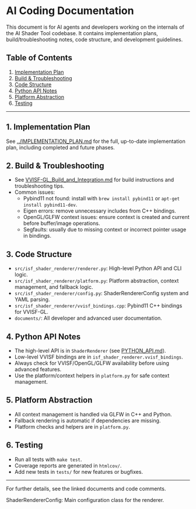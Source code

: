# AI Coding Documentation

This document is for AI agents and developers working on the internals of the AI Shader Tool codebase. It contains implementation plans, build/troubleshooting notes, code structure, and development guidelines.

## Table of Contents
1. [Implementation Plan](#implementation-plan)
2. [Build & Troubleshooting](#build--troubleshooting)
3. [Code Structure](#code-structure)
4. [Python API Notes](#python-api-notes)
5. [Platform Abstraction](#platform-abstraction)
6. [Testing](#testing)

---

## 1. Implementation Plan

See [../IMPLEMENTATION_PLAN.md](../IMPLEMENTATION_PLAN.md) for the full, up-to-date implementation plan, including completed and future phases.

## 2. Build & Troubleshooting

- See [VVISF-GL_Build_and_Integration.md](VVISF-GL_Build_and_Integration.md) for build instructions and troubleshooting tips.
- Common issues:
  - Pybind11 not found: install with `brew install pybind11` or `apt-get install pybind11-dev`.
  - Eigen errors: remove unnecessary includes from C++ bindings.
  - OpenGL/GLFW context issues: ensure context is created and current before buffer/image operations.
  - Segfaults: usually due to missing context or incorrect pointer usage in bindings.

## 3. Code Structure

- `src/isf_shader_renderer/renderer.py`: High-level Python API and CLI logic.
- `src/isf_shader_renderer/platform.py`: Platform abstraction, context management, and fallback logic.
- `src/isf_shader_renderer/config.py`: ShaderRendererConfig system and YAML parsing.
- `src/isf_shader_renderer/vvisf_bindings.cpp`: Pybind11 C++ bindings for VVISF-GL.
- `documents/`: All developer and advanced user documentation.

## 4. Python API Notes

- The high-level API is in `ShaderRenderer` (see [PYTHON_API.md](PYTHON_API.md)).
- Low-level VVISF bindings are in `isf_shader_renderer.vvisf_bindings`.
- Always check for VVISF/OpenGL/GLFW availability before using advanced features.
- Use the platform/context helpers in `platform.py` for safe context management.

## 5. Platform Abstraction

- All context management is handled via GLFW in C++ and Python.
- Fallback rendering is automatic if dependencies are missing.
- Platform checks and helpers are in `platform.py`.

## 6. Testing

- Run all tests with `make test`.
- Coverage reports are generated in `htmlcov/`.
- Add new tests in `tests/` for new features or bugfixes.

---

For further details, see the linked documents and code comments. 

ShaderRendererConfig: Main configuration class for the renderer. 